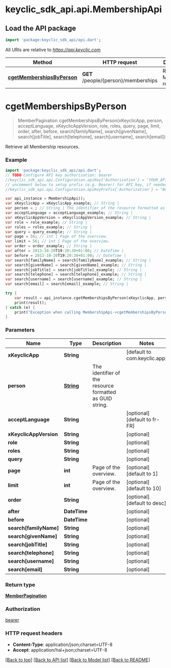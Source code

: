 # keyclic_sdk_api.api.MembershipApi

## Load the API package
```dart
import 'package:keyclic_sdk_api/api.dart';
```

All URIs are relative to *https://api.keyclic.com*

Method | HTTP request | Description
------------- | ------------- | -------------
[**cgetMembershipsByPerson**](MembershipApi.md#cgetMembershipsByPerson) | **GET** /people/{person}/memberships | Retrieve all Membership resources.


# **cgetMembershipsByPerson**
> MemberPagination cgetMembershipsByPerson(xKeyclicApp, person, acceptLanguage, xKeyclicAppVersion, role, roles, query, page, limit, order, after, before, search[familyName], search[givenName], search[jobTitle], search[telephone], search[username], search[email])

Retrieve all Membership resources.

### Example 
```dart
import 'package:keyclic_sdk_api/api.dart';
// TODO Configure API key authorization: bearer
//keyclic_sdk_api.api.Configuration.apiKey{'Authorization'} = 'YOUR_API_KEY';
// uncomment below to setup prefix (e.g. Bearer) for API key, if needed
//keyclic_sdk_api.api.Configuration.apiKeyPrefix{'Authorization'} = "Bearer";

var api_instance = MembershipApi();
var xKeyclicApp = xKeyclicApp_example; // String | 
var person = ; // String | The identifier of the resource formatted as GUID string.
var acceptLanguage = acceptLanguage_example; // String | 
var xKeyclicAppVersion = xKeyclicAppVersion_example; // String | 
var role = role_example; // String | 
var roles = roles_example; // String | 
var query = query_example; // String | 
var page = 56; // int | Page of the overview.
var limit = 56; // int | Page of the overview.
var order = order_example; // String | 
var after = 2013-10-20T19:20:30+01:00; // DateTime | 
var before = 2013-10-20T19:20:30+01:00; // DateTime | 
var search[familyName] = search[familyName]_example; // String | 
var search[givenName] = search[givenName]_example; // String | 
var search[jobTitle] = search[jobTitle]_example; // String | 
var search[telephone] = search[telephone]_example; // String | 
var search[username] = search[username]_example; // String | 
var search[email] = search[email]_example; // String | 

try { 
    var result = api_instance.cgetMembershipsByPerson(xKeyclicApp, person, acceptLanguage, xKeyclicAppVersion, role, roles, query, page, limit, order, after, before, search[familyName], search[givenName], search[jobTitle], search[telephone], search[username], search[email]);
    print(result);
} catch (e) {
    print("Exception when calling MembershipApi->cgetMembershipsByPerson: $e\n");
}
```

### Parameters

Name | Type | Description  | Notes
------------- | ------------- | ------------- | -------------
 **xKeyclicApp** | **String**|  | [default to com.keyclic.app]
 **person** | [**String**](.md)| The identifier of the resource formatted as GUID string. | 
 **acceptLanguage** | **String**|  | [optional] [default to fr-FR]
 **xKeyclicAppVersion** | **String**|  | [optional] 
 **role** | **String**|  | [optional] 
 **roles** | **String**|  | [optional] 
 **query** | **String**|  | [optional] 
 **page** | **int**| Page of the overview. | [optional] [default to 1]
 **limit** | **int**| Page of the overview. | [optional] [default to 10]
 **order** | **String**|  | [optional] [default to desc]
 **after** | **DateTime**|  | [optional] 
 **before** | **DateTime**|  | [optional] 
 **search[familyName]** | **String**|  | [optional] 
 **search[givenName]** | **String**|  | [optional] 
 **search[jobTitle]** | **String**|  | [optional] 
 **search[telephone]** | **String**|  | [optional] 
 **search[username]** | **String**|  | [optional] 
 **search[email]** | **String**|  | [optional] 

### Return type

[**MemberPagination**](MemberPagination.md)

### Authorization

[bearer](../README.md#bearer)

### HTTP request headers

 - **Content-Type**: application/json;charset=UTF-8
 - **Accept**: application/hal+json;charset=UTF-8

[[Back to top]](#) [[Back to API list]](../README.md#documentation-for-api-endpoints) [[Back to Model list]](../README.md#documentation-for-models) [[Back to README]](../README.md)

